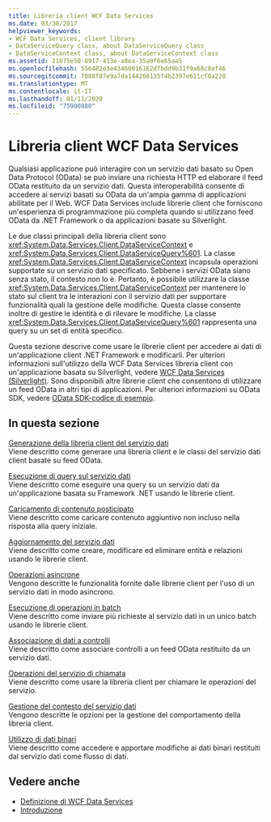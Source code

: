 ```yaml
---
title: Libreria client WCF Data Services
ms.date: 03/30/2017
helpviewer_keywords:
- WCF Data Services, client library
- DataServiceQuery class, about DataServiceQuery class
- DataServiceContext class, about DataServiceContext class
ms.assetid: 21075e50-8917-413e-a8ea-35a0f6e65aa5
ms.openlocfilehash: 556482e3e43460016162dfbdd9b31f9a68c0af46
ms.sourcegitcommit: 7088f87e9a7da144266135f4b2397e611cf0a228
ms.translationtype: MT
ms.contentlocale: it-IT
ms.lasthandoff: 01/11/2020
ms.locfileid: "75900880"
---
```

# <a name="wcf-data-services-client-library"></a>Libreria client WCF Data Services
Qualsiasi applicazione può interagire con un servizio dati basato su Open Data Protocol (OData) se può inviare una richiesta HTTP ed elaborare il feed OData restituito da un servizio dati. Questa interoperabilità consente di accedere ai servizi basati su OData da un'ampia gamma di applicazioni abilitate per il Web. WCF Data Services include librerie client che forniscono un'esperienza di programmazione più completa quando si utilizzano feed OData da .NET Framework o da applicazioni basate su Silverlight.  
  
 Le due classi principali della libreria client sono <xref:System.Data.Services.Client.DataServiceContext> e <xref:System.Data.Services.Client.DataServiceQuery%601>. La classe <xref:System.Data.Services.Client.DataServiceContext> incapsula operazioni supportate su un servizio dati specificato. Sebbene i servizi OData siano senza stato, il contesto non lo è. Pertanto, è possibile utilizzare la classe <xref:System.Data.Services.Client.DataServiceContext> per mantenere lo stato sul client tra le interazioni con il servizio dati per supportare funzionalità quali la gestione delle modifiche. Questa classe consente inoltre di gestire le identità e di rilevare le modifiche. La classe <xref:System.Data.Services.Client.DataServiceQuery%601> rappresenta una query su un set di entità specifico.  
  
 Questa sezione descrive come usare le librerie client per accedere ai dati di un'applicazione client .NET Framework e modificarli. Per ulteriori informazioni sull'utilizzo della WCF Data Services libreria client con un'applicazione basata su Silverlight, vedere [WCF Data Services (Silverlight)](https://docs.microsoft.com/previous-versions/windows/silverlight/dotnet-windows-silverlight/cc838234(v%3dvs.95)). Sono disponibili altre librerie client che consentono di utilizzare un feed OData in altri tipi di applicazioni. Per ulteriori informazioni su OData SDK, vedere [OData SDK-codice di esempio](https://www.odata.org/ecosystem/#sdk).
  
## <a name="in-this-section"></a>In questa sezione  
 [Generazione della libreria client del servizio dati](generating-the-data-service-client-library-wcf-data-services.md)  
 Viene descritto come generare una libreria client e le classi del servizio dati client basate su feed OData.  
  
 [Esecuzione di query sul servizio dati](querying-the-data-service-wcf-data-services.md)  
 Viene descritto come eseguire una query su un servizio dati da un'applicazione basata su Framework .NET usando le librerie client.  
  
 [Caricamento di contenuto posticipato](loading-deferred-content-wcf-data-services.md)  
 Viene descritto come caricare contenuto aggiuntivo non incluso nella risposta alla query iniziale.  
  
 [Aggiornamento del servizio dati](updating-the-data-service-wcf-data-services.md)  
 Viene descritto come creare, modificare ed eliminare entità e relazioni usando le librerie client.  
  
 [Operazioni asincrone](asynchronous-operations-wcf-data-services.md)  
 Vengono descritte le funzionalità fornite dalle librerie client per l'uso di un servizio dati in modo asincrono.  
  
 [Esecuzione di operazioni in batch](batching-operations-wcf-data-services.md)  
 Viene descritto come inviare più richieste al servizio dati in un unico batch usando le librerie client.  
  
 [Associazione di dati a controlli](binding-data-to-controls-wcf-data-services.md)  
 Viene descritto come associare controlli a un feed OData restituito da un servizio dati.  
  
 [Operazioni del servizio di chiamata](calling-service-operations-wcf-data-services.md)  
 Viene descritto come usare la libreria client per chiamare le operazioni del servizio.  
  
 [Gestione del contesto del servizio dati](managing-the-data-service-context-wcf-data-services.md)  
 Vengono descritte le opzioni per la gestione del comportamento della libreria client.  
  
 [Utilizzo di dati binari](working-with-binary-data-wcf-data-services.md)  
 Viene descritto come accedere e apportare modifiche ai dati binari restituiti dal servizio dati come flusso di dati.  
  
## <a name="see-also"></a>Vedere anche

- [Definizione di WCF Data Services](defining-wcf-data-services.md)
- [Introduzione](getting-started-with-wcf-data-services.md)

